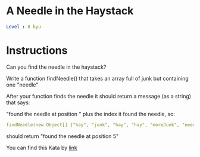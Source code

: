 # A Needle in the Haystack

```yaml
Level : 8 kyu
```

# Instructions
Can you find the needle in the haystack?

Write a function findNeedle() that takes an array full of junk but containing one "needle"

After your function finds the needle it should return a message (as a string) that says:

"found the needle at position " plus the index it found the needle, so:

```yaml
findNeedle(new Object[] {"hay", "junk", "hay", "hay", "moreJunk", "needle", "randomJunk"})
```

should return "found the needle at position 5"

You can find this Kata by [link](https://www.codewars.com/kata/56676e8fabd2d1ff3000000c/train/java)